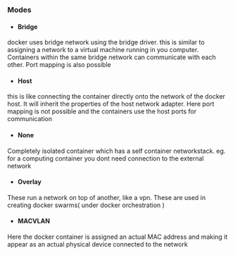 <h3>Modes</h3>

- <h4>Bridge</h4>
docker uses bridge network using the bridge driver. this is similar to assigning a network to a virtual machine running in you computer. Containers within the same bridge network can communicate with each other. Port mapping is also possible

- <h4>Host</h4>
this is like connecting the container directly onto the network of the docker host. It will inherit the properties of the host network adapter. Here port mapping is not possible and the containers use the host  ports for communication

- <h4>None</h4>
Completely isolated container which has a self container networkstack. eg. for a computing container you dont need connection to the external network

- <h4>Overlay</h4>
These run a network on top of another, like a vpn. These are used in creating docker swarms( under docker orchestration )

- <h4>MACVLAN</h4>
Here the docker container is assigned an actual MAC address and making it appear as an actual physical device connected to the network
